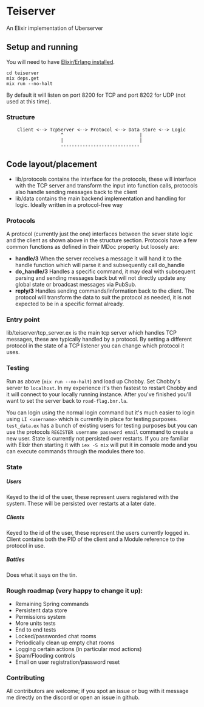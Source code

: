 # Teiserver
An Elixir implementation of Uberserver

## Setup and running
You will need to have [Elixir/Erlang installed](https://elixir-lang.org/install.html).

```
cd teiserver
mix deps.get
mix run --no-halt
```

By default it will listen on port 8200 for TCP and port 8202 for UDP (not used at this time).

### Structure
```
    Client <--> TcpServer <--> Protocol <--> Data store <--> Logic
                    ^                            |
                    |                            |
                    -----------------------------
```

## Code layout/placement
- lib/protocols contains the interface for the protocols, these will interface with the TCP server and transform the input into function calls, protocols also handle sending messages back to the client
- lib/data contains the main backend implementation and handling for logic. Ideally written in a protocol-free way

### Protocols
A protocol (currently just the one) interfaces between the sever state logic and the client as shown above in the structure section. Protocols have a few common functions as defined in their MDoc property but loosely are:
- **handle/3** When the server receives a message it will hand it to the handle function which will parse it and subsequently call do_handle
- **do_handle/3** Handles a specific command, it may deal with subsequent parsing and sending messages back but will not directly update any global state or broadcast messages via PubSub.
- **reply/3** Handles sending commands/information back to the client. The protocol will transform the data to suit the protocol as needed, it is not expected to be in a specific format already.

### Entry point
lib/teiserver/tcp_server.ex is the main tcp server which handles TCP messages, these are typically handled by a protocol. By setting a different protocol in the state of a TCP listener you can change which protocol it uses.

### Testing
Run as above (`mix run --no-halt`) and load up Chobby. Set Chobby's server to `localhost`. In my experience it's then fastest to restart Chobby and it will connect to your locally running instance. After you've finished you'll want to set the server back to `road-flag.bnr.la`.

You can login using the normal login command but it's much easier to login using `LI <username>` which is currently in place for testing purposes. `test_data.ex` has a bunch of existing users for testing purposes but you can use the protocols `REGISTER username password email` command to create a new user. State is currently not persisted over restarts. If you are familiar with Elixir then starting it with `iex -S mix` will put it in console mode and you can execute commands through the modules there too.

### State
##### Users
Keyed to the id of the user, these represent users registered with the system. These will be persisted over restarts at a later date.

##### Clients
Keyed to the id of the user, these represent the users currently logged in. Client contains both the PID of the client and a Module reference to the protocol in use.

##### Battles
Does what it says on the tin.

### Rough roadmap (very happy to change it up):
- Remaining Spring commands
- Persistent data store
- Permissions system
- More units tests
- End to end tests
- Locked/passworded chat rooms
- Periodically clean up empty chat rooms
- Logging certain actions (in particular mod actions)
- Spam/Flooding controls
- Email on user registration/password reset

### Contributing
All contributors are welcome; if you spot an issue or bug with it message me directly on the discord or open an issue in github.
